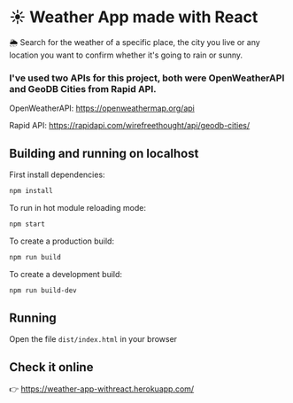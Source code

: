 # ☀ Weather App made with React

🌦 Search for the weather of a specific place, the city you live or any location you want to confirm whether it's going to rain or sunny.

### I've used two APIs for this project, both were OpenWeatherAPI and GeoDB Cities from Rapid API.

OpenWeatherAPI: https://openweathermap.org/api

Rapid API: https://rapidapi.com/wirefreethought/api/geodb-cities/

## Building and running on localhost

First install dependencies:

```sh
npm install
```

To run in hot module reloading mode:

```sh
npm start
```

To create a production build:

```sh
npm run build
```

To create a development build:

```sh
npm run build-dev
```

## Running

Open the file `dist/index.html` in your browser

## Check it online

👉 https://weather-app-withreact.herokuapp.com/

